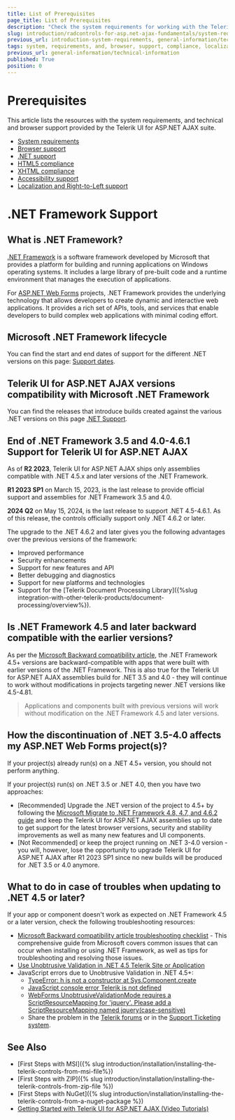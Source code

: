 ```yaml
---
title: List of Prerequisites
page_title: List of Prerequisites
description: "Check the system requirements for working with the Telerik UI for ASP.NET AJAX controls and get information about the provided browser, .NET, accessibility, localization, and RTL support, and the HTML5 and XHTML compliance."
slug: introduction/radcontrols-for-asp.net-ajax-fundamentals/system-requirements-and-browser-support
previous_url: introduction-system-requirements, general-information/technical-information
tags: system, requirements, and, browser, support, compliance, localization, accessibility, rtl
previous_url: general-information/technical-information
published: True
position: 0
---
```


# Prerequisites

This article lists the resources with the system requirements, and technical and browser support provided by the Telerik UI for ASP.NET AJAX suite.

* [System requirements](https://www.telerik.com/products/aspnet-ajax/getting-started/tech-sheets/system-requirements.aspx)
* [Browser support](https://www.telerik.com/products/aspnet-ajax/getting-started/tech-sheets/browser-support.aspx)
* [.NET support](https://www.telerik.com/aspnet-ajax/tech-sheets/net-support)
* [HTML5 compliance](https://www.telerik.com/aspnet-ajax/tech-sheets/html5-compliance)
* [XHTML compliance](https://www.telerik.com/aspnet-ajax/tech-sheets/xhtml-compliance)
* [Accessibility support](https://www.telerik.com/aspnet-ajax/tech-sheets/accessibility-support)
* [Localization and Right-to-Left support](https://www.telerik.com/aspnet-ajax/tech-sheets/localization-and-right-to-left-support)


# .NET Framework Support

## What is .NET Framework?

[.NET Framework](https://dotnet.microsoft.com/en-us/learn/dotnet/what-is-dotnet-framework) is a software framework developed by Microsoft that provides a platform for building and running applications on Windows operating systems. It includes a large library of pre-built code and a runtime environment that manages the execution of applications.

For [ASP.NET Web Forms](https://learn.microsoft.com/en-us/aspnet/web-forms/) projects, .NET Framework provides the underlying technology that allows developers to create dynamic and interactive web applications. It provides a rich set of APIs, tools, and services that enable developers to build complex web applications with minimal coding effort.

## Microsoft .NET Framework lifecycle

You can find the start and end dates of support for the different .NET versions on this page: [Support dates](https://learn.microsoft.com/en-us/lifecycle/products/microsoft-net-framework).


## Telerik UI for ASP.NET AJAX versions compatibility with Microsoft .NET Framework

You can find the releases that introduce  builds created against the various .NET versions on this page [.NET Support](https://www.telerik.com/aspnet-ajax/tech-sheets/net-support).

## End of .NET Framework 3.5 and 4.0-4.6.1 Support for Telerik UI for ASP.NET AJAX

As of **R2 2023**, Telerik UI for ASP.NET AJAX ships only assemblies compatible with .NET 4.5.x and later versions of the .NET Framework.

**R1 2023 SP1** on March 15, 2023, is the last release to provide official support and assemblies for .NET Framework 3.5 and 4.0.

**2024 Q2** on May 15, 2024, is the last release to support .NET 4.5-4.6.1. As of this release, the controls officially support only .NET 4.6.2 or later.

The upgrade to the .NET 4.6.2 and later gives you the following advantages over the previous versions of the framework:

* Improved performance
* Security enhancements
* Support for new features and API
* Better debugging and diagnostics
* Support for new platforms and technologies
* Support for the [Telerik Document Processing Library]({%slug integration-with-other-telerik-products/document-processing/overview%}).

## Is .NET Framework 4.5 and later backward compatible with the earlier versions?
As per the [Microsoft Backward compatibility article](https://learn.microsoft.com/en-us/dotnet/framework/migration-guide/version-compatibility#backward-compatibility), the .NET Framework 4.5+ versions are backward-compatible with apps that were built with earlier versions of the .NET Framework. This is also true for the Telerik UI for ASP.NET AJAX assemblies build for .NET 3.5 and 4.0 - they will continue to work without modifications in projects targeting newer .NET versions like 4.5-4.81.

> Applications and components built with previous versions will work without modification on the .NET Framework 4.5 and later versions.

## How the discontinuation of .NET 3.5-4.0 affects my ASP.NET Web Forms project(s)?

If your project(s) already run(s) on a .NET 4.5+ version, you should not perform anything.

If your project(s) run(s) on .NET 3.5 or .NET 4.0, then you have two approaches:

* [Recommended] Upgrade the .NET version of the project to 4.5+ by following the [Microsoft Migrate to .NET Framework 4.8, 4.7, and 4.6.2 guide](https://learn.microsoft.com/en-us/dotnet/framework/migration-guide/) and keep the Telerik UI for ASP.NET AJAX assemblies up to date to get support for the latest browser versions, security and stability improvements as well as many new features and UI components.
* [Not Recommended] or keep the project running on .NET 3-4.0 version - you will, however, lose the opportunity to upgrade Telerik UI for ASP.NET AJAX after R1 2023 SP1 since no new builds will be produced for .NET 3.5 or 4.0 anymore.

## What to do in case of troubles when updating to .NET 4.5 or later?
If your app or component doesn't work as expected on .NET Framework 4.5 or a later version, check the following troubleshooting resources:

* [Microsoft Backward compatibility article troubleshooting checklist](https://learn.microsoft.com/en-us/dotnet/framework/migration-guide/version-compatibility#:~:text=if%20your%20app%20or%20component%20doesn't%20work%20as%20expected%20on%20.net%20framework%204.5%20or%20a%20later%20version%2C%20use%20the%20following%20checklists%3A) -  This comprehensive guide from Microsoft covers common issues that can occur when installing or using .NET Framework, as well as tips for troubleshooting and resolving those issues.
* [Use Unobtrusive Validation in .NET 4.5 Telerik Site or Application](https://docs.telerik.com/devtools/aspnet-ajax/knowledge-base/unobtrusive-validation-net45-telerik-site-app)
* JavaScript errors due to Unobtrusive Validation in .NET 4.5+:
  * [TypeError: h is not a constructor at Sys.Component.create](https://docs.telerik.com/devtools/aspnet-ajax/knowledge-base/common-typeerror-h-is-not-a-constructor)
  * [JavaScript console error Telerik is not defined](https://docs.telerik.com/devtools/aspnet-ajax/knowledge-base/common-error-telerik-is-undefined)
  * [WebForms UnobtrusiveValidationMode requires a ScriptResourceMapping for 'jquery'. Please add a ScriptResourceMapping named jquery(case-sensitive)](https://stackoverflow.com/questions/16660900/webforms-unobtrusivevalidationmode-requires-a-scriptresourcemapping-for-jquery)
  * Share the problem in the [Telerik forums](https://www.telerik.com/forums/aspnet-ajax) or in the [Support Ticketing system](https://www.telerik.com/account/support-tickets).

## See Also

* [First Steps with MSI]({% slug introduction/installation/installing-the-telerik-controls-from-msi-file%})
* [First Steps with ZIP]({% slug introduction/installation/installing-the-telerik-controls-from-zip-file %})
* [First Steps with NuGet]({% slug introduction/installation/installing-the-telerik-controls-from-a-nuget-package %})
* [Getting Started with Telerik UI for ASP.NET AJAX (Video Tutorials)](https://learn.telerik.com/learn/course/external/view/elearning/5/telerik-ui-for-aspnet-ajax)

